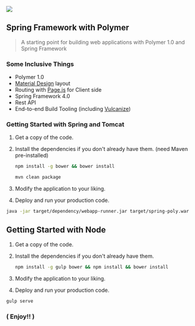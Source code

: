 ![](https://cloud.githubusercontent.com/assets/110953/7877439/6a69d03e-0590-11e5-9fac-c614246606de.png) 
## Spring Framework with Polymer 

> A starting point for building web applications with Polymer 1.0 and Spring Framework

### Some Inclusive Things

* Polymer 1.0
* [Material Design](http://www.google.com/design/spec/material-design/introduction.html) layout 
* Routing with [Page.js](https://visionmedia.github.io/page.js/) for Client side
* Spring Framework 4.0
* Rest API
* End-to-end Build Tooling (including [Vulcanize](https://github.com/Polymer/vulcanize))




### Getting Started with Spring and Tomcat

1. Get a copy of the code.
2. Install the dependencies if you don't already have them. (need Maven pre-installed)
    
   ```sh
   npm install -g bower && bower install
   ```
   
   ```sh
   mvn clean package
   ```
    
3. Modify the application to your liking.
4. Deploy and run your production code.

```sh
java -jar target/dependency/webapp-runner.jar target/spring-poly.war
```


## Getting Started with Node

1. Get a copy of the code.
2. Install the dependencies if you don't already have them.
    
   ```sh
   npm install -g gulp bower && npm install && bower install
   ```
    
3. Modify the application to your liking.
4. Deploy and run your production code.

```sh
gulp serve
```


### ( Enjoy!! )
